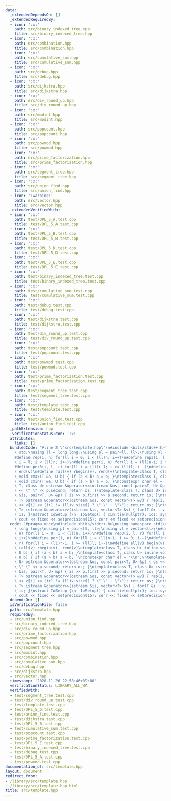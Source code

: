```yaml
---
data:
  _extendedDependsOn: []
  _extendedRequiredBy:
  - icon: ':x:'
    path: src/binary_indexed_tree.hpp
    title: src/binary_indexed_tree.hpp
  - icon: ':x:'
    path: src/combination.hpp
    title: src/combination.hpp
  - icon: ':x:'
    path: src/cumulative_sum.hpp
    title: src/cumulative_sum.hpp
  - icon: ':x:'
    path: src/debug.hpp
    title: src/debug.hpp
  - icon: ':x:'
    path: src/dijkstra.hpp
    title: src/dijkstra.hpp
  - icon: ':x:'
    path: src/div_round_up.hpp
    title: src/div_round_up.hpp
  - icon: ':x:'
    path: src/modint.hpp
    title: src/modint.hpp
  - icon: ':x:'
    path: src/popcount.hpp
    title: src/popcount.hpp
  - icon: ':x:'
    path: src/powmod.hpp
    title: src/powmod.hpp
  - icon: ':x:'
    path: src/prime_factorization.hpp
    title: src/prime_factorization.hpp
  - icon: ':x:'
    path: src/segment_tree.hpp
    title: src/segment_tree.hpp
  - icon: ':x:'
    path: src/union_find.hpp
    title: src/union_find.hpp
  - icon: ':warning:'
    path: src/vector.hpp
    title: src/vector.hpp
  _extendedVerifiedWith:
  - icon: ':x:'
    path: test/DPL_5_A.test.cpp
    title: test/DPL_5_A.test.cpp
  - icon: ':x:'
    path: test/DPL_5_B.test.cpp
    title: test/DPL_5_B.test.cpp
  - icon: ':x:'
    path: test/DPL_5_D.test.cpp
    title: test/DPL_5_D.test.cpp
  - icon: ':x:'
    path: test/DPL_5_E.test.cpp
    title: test/DPL_5_E.test.cpp
  - icon: ':x:'
    path: test/binary_indexed_tree.test.cpp
    title: test/binary_indexed_tree.test.cpp
  - icon: ':x:'
    path: test/cumulative_sum.test.cpp
    title: test/cumulative_sum.test.cpp
  - icon: ':x:'
    path: test/debug.test.cpp
    title: test/debug.test.cpp
  - icon: ':x:'
    path: test/dijkstra.test.cpp
    title: test/dijkstra.test.cpp
  - icon: ':x:'
    path: test/div_round_up.test.cpp
    title: test/div_round_up.test.cpp
  - icon: ':x:'
    path: test/popcount.test.cpp
    title: test/popcount.test.cpp
  - icon: ':x:'
    path: test/powmod.test.cpp
    title: test/powmod.test.cpp
  - icon: ':x:'
    path: test/prime_factorization.test.cpp
    title: test/prime_factorization.test.cpp
  - icon: ':x:'
    path: test/segment_tree.test.cpp
    title: test/segment_tree.test.cpp
  - icon: ':x:'
    path: test/template.test.cpp
    title: test/template.test.cpp
  - icon: ':x:'
    path: test/union_find.test.cpp
    title: test/union_find.test.cpp
  _pathExtension: hpp
  _verificationStatusIcon: ':x:'
  attributes:
    links: []
  bundledCode: "#line 2 \"src/template.hpp\"\n#include <bits/stdc++.h>\nusing namespace\
    \ std;\nusing ll = long long;\nusing pl = pair<ll, ll>;\nusing vl = vector<ll>;\n\
    #define rep(i, n) for(ll i = 0; i < (ll)n; i++)\n#define rep3(i, l, r) for(ll\
    \ i = l; i < (ll)r; i++)\n#define per(i, n) for(ll i = (ll)n-1; i >= 0; i--)\n\
    #define per3(i, l, r) for(ll i = (ll)r-1; i >= (ll)l; i--)\n#define all(v) begin(v),\
    \ end(v)\n#define rall(v) rbegin(v), rend(v)\ntemplate<class T, class U> inline\
    \ void cmax(T &a, U b) { if (a < b) a = b; }\ntemplate<class T, class U> inline\
    \ void cmin(T &a, U b) { if (a > b) a = b; }\nconstexpr char el = '\\n';\ntemplate<class\
    \ T, class U> ostream &operator<<(ostream &os, const pair<T, U> &p) { os << p.first\
    \ << \" \" << p.second; return os; }\ntemplate<class T, class U> istream &operator>>(istream\
    \ &is, pair<T, U> &p) { is >> p.first >> p.second; return is; }\ntemplate<class\
    \ T> ostream &operator<<(ostream &os, const vector<T> &v) { rep(i, v.size()) os\
    \ << v[i] << (i+1 != (ll)v.size() ? \" \" : \"\"); return os; }\ntemplate<class\
    \ T> istream &operator>>(istream &is, vector<T> &v) { for(T &i : v) is >> i; return\
    \ is; }\nstruct IoSetup {\n  IoSetup() { cin.tie(nullptr); ios::sync_with_stdio(false);\
    \ cout << fixed << setprecision(15); cerr << fixed << setprecision(15); }\n} io_setup;\n"
  code: "#pragma once\n#include <bits/stdc++.h>\nusing namespace std;\nusing ll =\
    \ long long;\nusing pl = pair<ll, ll>;\nusing vl = vector<ll>;\n#define rep(i,\
    \ n) for(ll i = 0; i < (ll)n; i++)\n#define rep3(i, l, r) for(ll i = l; i < (ll)r;\
    \ i++)\n#define per(i, n) for(ll i = (ll)n-1; i >= 0; i--)\n#define per3(i, l,\
    \ r) for(ll i = (ll)r-1; i >= (ll)l; i--)\n#define all(v) begin(v), end(v)\n#define\
    \ rall(v) rbegin(v), rend(v)\ntemplate<class T, class U> inline void cmax(T &a,\
    \ U b) { if (a < b) a = b; }\ntemplate<class T, class U> inline void cmin(T &a,\
    \ U b) { if (a > b) a = b; }\nconstexpr char el = '\\n';\ntemplate<class T, class\
    \ U> ostream &operator<<(ostream &os, const pair<T, U> &p) { os << p.first <<\
    \ \" \" << p.second; return os; }\ntemplate<class T, class U> istream &operator>>(istream\
    \ &is, pair<T, U> &p) { is >> p.first >> p.second; return is; }\ntemplate<class\
    \ T> ostream &operator<<(ostream &os, const vector<T> &v) { rep(i, v.size()) os\
    \ << v[i] << (i+1 != (ll)v.size() ? \" \" : \"\"); return os; }\ntemplate<class\
    \ T> istream &operator>>(istream &is, vector<T> &v) { for(T &i : v) is >> i; return\
    \ is; }\nstruct IoSetup {\n  IoSetup() { cin.tie(nullptr); ios::sync_with_stdio(false);\
    \ cout << fixed << setprecision(15); cerr << fixed << setprecision(15); }\n} io_setup;\n"
  dependsOn: []
  isVerificationFile: false
  path: src/template.hpp
  requiredBy:
  - src/union_find.hpp
  - src/binary_indexed_tree.hpp
  - src/div_round_up.hpp
  - src/prime_factorization.hpp
  - src/powmod.hpp
  - src/popcount.hpp
  - src/segment_tree.hpp
  - src/modint.hpp
  - src/combination.hpp
  - src/cumulative_sum.hpp
  - src/debug.hpp
  - src/dijkstra.hpp
  - src/vector.hpp
  timestamp: '2020-11-26 22:58:46+09:00'
  verificationStatus: LIBRARY_ALL_WA
  verifiedWith:
  - test/segment_tree.test.cpp
  - test/div_round_up.test.cpp
  - test/template.test.cpp
  - test/DPL_5_D.test.cpp
  - test/union_find.test.cpp
  - test/dijkstra.test.cpp
  - test/DPL_5_B.test.cpp
  - test/cumulative_sum.test.cpp
  - test/popcount.test.cpp
  - test/prime_factorization.test.cpp
  - test/DPL_5_E.test.cpp
  - test/binary_indexed_tree.test.cpp
  - test/debug.test.cpp
  - test/DPL_5_A.test.cpp
  - test/powmod.test.cpp
documentation_of: src/template.hpp
layout: document
redirect_from:
- /library/src/template.hpp
- /library/src/template.hpp.html
title: src/template.hpp
---
```

